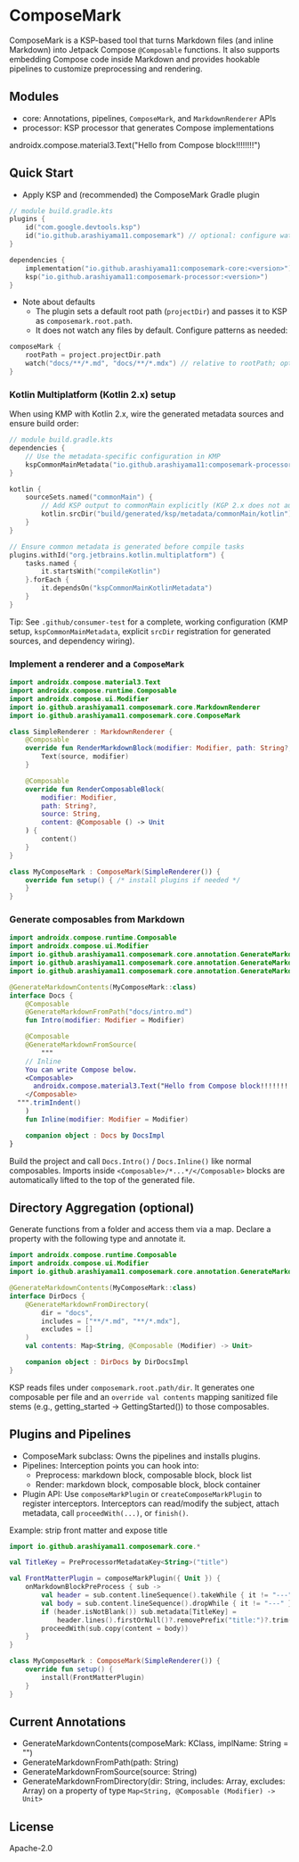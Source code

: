 # ComposeMark

ComposeMark is a KSP-based tool that turns Markdown files (and inline Markdown) into Jetpack Compose
`@Composable` functions. It also supports embedding Compose code inside Markdown and provides
hookable pipelines to customize preprocessing and rendering.

## Modules

- core: Annotations, pipelines, `ComposeMark`, and `MarkdownRenderer` APIs
- processor: KSP processor that generates Compose implementations

<Composable>
  androidx.compose.material3.Text("Hello from Compose block!!!!!!!!")
</Composable>

## Quick Start

- Apply KSP and (recommended) the ComposeMark Gradle plugin

```kotlin
// module build.gradle.kts
plugins {
    id("com.google.devtools.ksp")
    id("io.github.arashiyama11.composemark") // optional: configure watch patterns via composeMark {}
}

dependencies {
    implementation("io.github.arashiyama11:composemark-core:<version>")
    ksp("io.github.arashiyama11:composemark-processor:<version>")
}
```

- Note about defaults
    - The plugin sets a default root path (`projectDir`) and passes it to KSP as
      `composemark.root.path`.
    - It does not watch any files by default. Configure patterns as needed:

```kotlin
composeMark {
    rootPath = project.projectDir.path
    watch("docs/**/*.md", "docs/**/*.mdx") // relative to rootPath; optional
}
```

### Kotlin Multiplatform (Kotlin 2.x) setup

When using KMP with Kotlin 2.x, wire the generated metadata sources and ensure build order:

```kotlin
// module build.gradle.kts
dependencies {
    // Use the metadata-specific configuration in KMP
    kspCommonMainMetadata("io.github.arashiyama11:composemark-processor:<version>")
}

kotlin {
    sourceSets.named("commonMain") {
        // Add KSP output to commonMain explicitly (KGP 2.x does not auto-register it)
        kotlin.srcDir("build/generated/ksp/metadata/commonMain/kotlin")
    }
}

// Ensure common metadata is generated before compile tasks
plugins.withId("org.jetbrains.kotlin.multiplatform") {
    tasks.named {
        it.startsWith("compileKotlin")
    }.forEach {
        it.dependsOn("kspCommonMainKotlinMetadata")
    }
}
```

Tip: See `.github/consumer-test` for a complete, working configuration (KMP setup,
`kspCommonMainMetadata`, explicit `srcDir` registration for generated sources, and dependency
wiring).

### Implement a renderer and a `ComposeMark`

```kotlin
import androidx.compose.material3.Text
import androidx.compose.runtime.Composable
import androidx.compose.ui.Modifier
import io.github.arashiyama11.composemark.core.MarkdownRenderer
import io.github.arashiyama11.composemark.core.ComposeMark

class SimpleRenderer : MarkdownRenderer {
    @Composable
    override fun RenderMarkdownBlock(modifier: Modifier, path: String?, source: String) {
        Text(source, modifier)
    }

    @Composable
    override fun RenderComposableBlock(
        modifier: Modifier,
        path: String?,
        source: String,
        content: @Composable () -> Unit
    ) {
        content()
    }
}

class MyComposeMark : ComposeMark(SimpleRenderer()) {
    override fun setup() { /* install plugins if needed */
    }
}
```

### Generate composables from Markdown

```kotlin
import androidx.compose.runtime.Composable
import androidx.compose.ui.Modifier
import io.github.arashiyama11.composemark.core.annotation.GenerateMarkdownContents
import io.github.arashiyama11.composemark.core.annotation.GenerateMarkdownFromPath
import io.github.arashiyama11.composemark.core.annotation.GenerateMarkdownFromSource

@GenerateMarkdownContents(MyComposeMark::class)
interface Docs {
    @Composable
    @GenerateMarkdownFromPath("docs/intro.md")
    fun Intro(modifier: Modifier = Modifier)

    @Composable
    @GenerateMarkdownFromSource(
        """
    // Inline
    You can write Compose below.
    <Composable>
      androidx.compose.material3.Text("Hello from Compose block!!!!!!!!")
    </Composable>
  """.trimIndent()
    )
    fun Inline(modifier: Modifier = Modifier)

    companion object : Docs by DocsImpl
}
```

Build the project and call `Docs.Intro()` / `Docs.Inline()` like normal composables. Imports inside
`<Composable>/*...*/</Composable>` blocks are automatically lifted to the top of the generated file.

## Directory Aggregation (optional)

Generate functions from a folder and access them via a map. Declare a property with the following
type and annotate it.

```kotlin
import androidx.compose.runtime.Composable
import androidx.compose.ui.Modifier
import io.github.arashiyama11.composemark.core.annotation.GenerateMarkdownFromDirectory

@GenerateMarkdownContents(MyComposeMark::class)
interface DirDocs {
    @GenerateMarkdownFromDirectory(
        dir = "docs",
        includes = ["**/*.md", "**/*.mdx"],
        excludes = []
    )
    val contents: Map<String, @Composable (Modifier) -> Unit>

    companion object : DirDocs by DirDocsImpl
}
```

KSP reads files under `composemark.root.path/dir`. It generates one composable per file and an
`override val contents` mapping sanitized file stems (e.g., getting_started → GettingStarted()) to
those composables.

## Plugins and Pipelines

- ComposeMark subclass: Owns the pipelines and installs plugins.
- Pipelines: Interception points you can hook into:
    - Preprocess: markdown block, composable block, block list
    - Render: markdown block, composable block, block container
- Plugin API: Use `composeMarkPlugin` or `createComposeMarkPlugin` to register interceptors.
  Interceptors can read/modify the subject, attach metadata, call `proceedWith(...)`, or `finish()`.

Example: strip front matter and expose title

```kotlin
import io.github.arashiyama11.composemark.core.*

val TitleKey = PreProcessorMetadataKey<String>("title")

val FrontMatterPlugin = composeMarkPlugin({ Unit }) {
    onMarkdownBlockPreProcess { sub ->
        val header = sub.content.lineSequence().takeWhile { it != "---" }.joinToString("\n")
        val body = sub.content.lineSequence().dropWhile { it != "---" }.drop(1).joinToString("\n")
        if (header.isNotBlank()) sub.metadata[TitleKey] =
            header.lines().firstOrNull()?.removePrefix("title:")?.trim()
        proceedWith(sub.copy(content = body))
    }
}

class MyComposeMark : ComposeMark(SimpleRenderer()) {
    override fun setup() {
        install(FrontMatterPlugin)
    }
}
```

## Current Annotations

- GenerateMarkdownContents(composeMark: KClass<out ComposeMark>, implName: String = "")
- GenerateMarkdownFromPath(path: String)
- GenerateMarkdownFromSource(source: String)
- GenerateMarkdownFromDirectory(dir: String, includes: Array<String>, excludes: Array<String>) on a
  property of type `Map<String, @Composable (Modifier) -> Unit>`

## License

Apache-2.0
